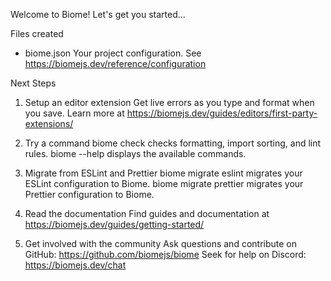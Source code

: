 Welcome to Biome! Let's get you started...

Files created 

  - biome.json
    Your project configuration. See https://biomejs.dev/reference/configuration

Next Steps 

  1. Setup an editor extension
     Get live errors as you type and format when you save.
     Learn more at https://biomejs.dev/guides/editors/first-party-extensions/

  2. Try a command
     biome check  checks formatting, import sorting, and lint rules.
     biome --help displays the available commands.

  3. Migrate from ESLint and Prettier
     biome migrate eslint   migrates your ESLint configuration to Biome.
     biome migrate prettier migrates your Prettier configuration to Biome.

  4. Read the documentation
     Find guides and documentation at https://biomejs.dev/guides/getting-started/

  5. Get involved with the community
     Ask questions and contribute on GitHub: https://github.com/biomejs/biome
     Seek for help on Discord: https://biomejs.dev/chat
